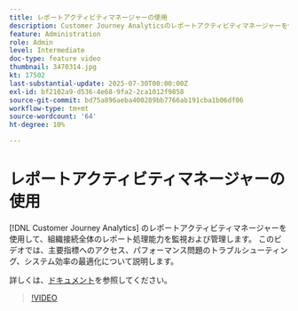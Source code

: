 ```yaml
---
title: レポートアクティビティマネージャーの使用
description: Customer Journey Analyticsのレポートアクティビティマネージャーを使用して、組織接続全体のレポート処理能力を監視および管理します。
feature: Administration
role: Admin
level: Intermediate
doc-type: feature video
thumbnail: 3470314.jpg
kt: 17502
last-substantial-update: 2025-07-30T00:00:00Z
exl-id: bf2102a9-d536-4e68-9fa2-2ca1012f9858
source-git-commit: bd75a896aeba400289bb7766ab191cba1b06df06
workflow-type: tm+mt
source-wordcount: '64'
ht-degree: 10%

---
```


# レポートアクティビティマネージャーの使用

[!DNL Customer Journey Analytics] のレポートアクティビティマネージャーを使用して、組織接続全体のレポート処理能力を監視および管理します。 このビデオでは、主要指標へのアクセス、パフォーマンス問題のトラブルシューティング、システム効率の最適化について説明します。

詳しくは、[ドキュメント](https://experienceleague.adobe.com/ja/docs/analytics-platform/using/reporting-activity-manager/reporting-activity-overview)を参照してください。

>[!VIDEO](https://video.tv.adobe.com/v/3470315/?learn=on&captions=jpn)
